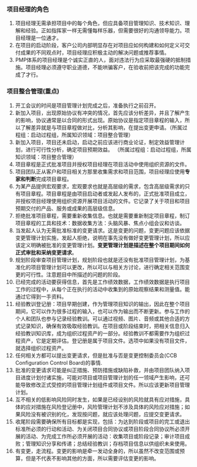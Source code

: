 ### 项目经理的角色
1. 项目经理无需承担项目中的每个角色，但应具备项目管理知识、技术知识、理解和经验。正如指挥家一样无需懂每样乐器，但需要很好的沟通领导能力。项目经理是一位通才。
2. 在项目的启动阶段，客户公司内部明显存在对项目应如何构建和如何定义可交付成果的不同观点时，项目经理应积极主动的解决问题或推荐事情。
3. PMP体系的项目经理是个诚实正直的人，面对违法行为应采取最强硬的抵制措施。项目经理必须遵守职业道德，不能哄骗客户，在验收前把该完成的功能完成了才行。

### 项目整合管理(重点)
1. 开工会议的时间是项目管理计划完成之后，准备执行之前召开。
2. 新加入项目，出现原始协议有冲突的情况，首先应该分析差异，并且了解产生的影响，协议通常是以合同的形式出现。原始协议是指定项目章程的输入，所以了解差异就是与项目章程做对比，分析其影响，在提出变更申请。（所属过程组：启动过程组，所属知识领域：项目整合管理）
3. 新加入项目，项目还未启动，启动之前应该进行商业论证，制定效益管理计划，进行可行性分析，确定项目预期效益。
（所属过程组：启动过程组，所属知识领域：项目整合管理）
4. 项目章程是正式批准项目并授权项目经理在项目活动中使用组织资源的文件。
5. 项目团队正从客户和项目相关方那里收集需求和项目范围，项目经理应使用**专家和判断**完成项目章程。
6. 为某产品提供宏观要求，宏观要求也就是高层级的需求，包含高层级需求的只有项目章程。项目章程是由项目启动者或发起人发布的，正式批准项目成立，并授权项目经理使用组织资源开展项目活动的文件。它记录了关于项目和项目预期交付的产品、服务或成果的高层级信息。
7. 拒绝批准项目章程，需要重新收集信息。也就是需要重新制定项目章程，制订项目章程的工具和技术：数据收集方法：头脑风暴、焦点小组会议和访谈。
8. 当发起人认为无需批准标准的变更请求。这是变更的问题，变更问题应该依据变更管理计划实施，发起人拒绝，说明在事先没有做好变更管理计划，所以应该定义明确被批准的变更管理计划。**变更管理计划是描述在整个项目期间如何正式审批和采纳变更请求**。
9. 规划阶段审查项目管理计划，规划阶段也就是还没有批准项目管理计划，为基准化的项目管理计划可以更改，所以可以与相关方讨论，进行确定相关范围变更的可行性。注意题目中所描述的问题的阶段。
10. 已经完成的活动要获得信息，首先是工作绩效数据，工作绩效数据是执行项目工作的过程中，从每个正在执行的活动中收集到的原始观察结果和测量值。能通过它得到一手资料。
11. 经验教训登记册：项目早期创建，作为管理项目知识的输出，因此在整个项目期间，它可以作为很多过程的输入，也可以作为输出而不断更新。参与工作的个人和团队也参与记录经验教训。可以通过视频、图片、音频或其他合适的方式记录知识，确保有效吸取经验教训。在项目或阶段结束时，把相关信息归入经验教训知识库，成为组织过程资产的一部分。经验教训不都需要作为组织过程资产，它是定期评估。登记册是属于项目文件。选项中如果没有项目文件，就选择组织过程资产。
12. 任何相关方都可以提出变更请求，但是批准与否是变更控制委员会(CCB Configuration Control Board)的事情.
13. 批准的变更请求可能是纠正措施、预防措施或缺陷补救，并由项目团队纳入项目进度计划付诸实施，可能对项目或项目管理计划的任一领域产生影响，还可能导致修改正式受控的项目管理计划组件或项目文件。所以应该更新项目管理计划。
14. 互不相关的低影响风险同时发生，如果是已经设别的风险就具有应对措施，具体的应对措施在风险登记册中，风险管理计划不涉及具体的风险应对措施；如果风险没有被识别的化，发现按问题，就应该处理问题，应提交变更请求。
15. 收尾阶段需要确保所有目标都是实现，包括：为达到阶段或项目的完工或退出标准所必须的行动和活动、为关闭项目合同协议或项目阶段合同协议所必须开展的活动、为完成工作所必须开展的活动：收集项目或阶段记录；审计项目成败；管理知识分享和传递；总结经验教训；存档项目信息以供组织未来使用。
16. 有变更，走流程。变更的影响是牵一发动全身的，所以虽然不改变范围或预算，但是不代表不影响其他的方面，所以需要评估变更的影响。